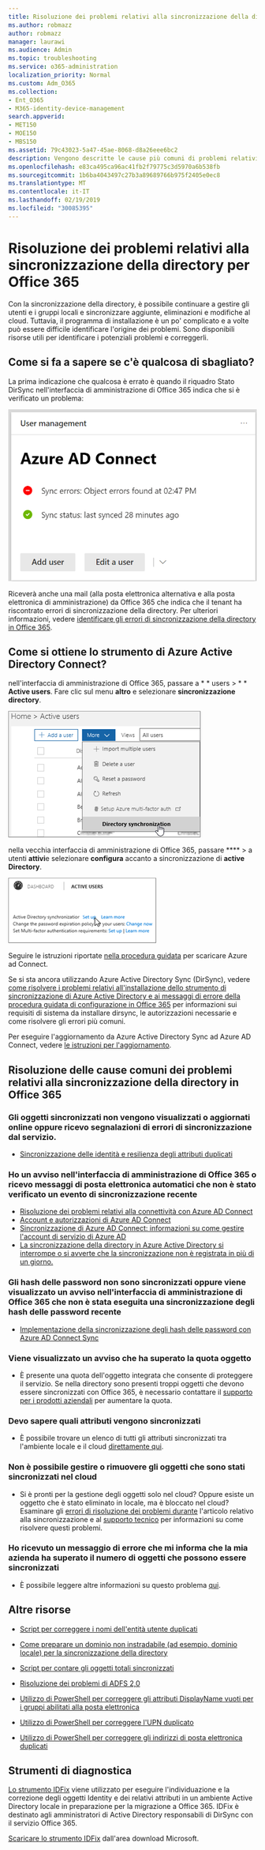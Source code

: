 ```yaml
---
title: Risoluzione dei problemi relativi alla sincronizzazione della directory per Office 365
ms.author: robmazz
author: robmazz
manager: laurawi
ms.audience: Admin
ms.topic: troubleshooting
ms.service: o365-administration
localization_priority: Normal
ms.custom: Adm_O365
ms.collection:
- Ent_O365
- M365-identity-device-management
search.appverid:
- MET150
- MOE150
- MBS150
ms.assetid: 79c43023-5a47-45ae-8068-d8a26eee6bc2
description: Vengono descritte le cause più comuni di problemi relativi alla sincronizzazione della directory in Office 365 e vengono forniti alcuni metodi per risolvere il problema e risolverli.
ms.openlocfilehash: e83ca495ca96ac41fb2f79775c3d5970a6b538fb
ms.sourcegitcommit: 1b6ba4043497c27b3a89689766b975f2405e0ec8
ms.translationtype: MT
ms.contentlocale: it-IT
ms.lasthandoff: 02/19/2019
ms.locfileid: "30085395"
---
```

# <a name="fixing-problems-with-directory-synchronization-for-office-365"></a>Risoluzione dei problemi relativi alla sincronizzazione della directory per Office 365

Con la sincronizzazione della directory, è possibile continuare a gestire gli utenti e i gruppi locali e sincronizzare aggiunte, eliminazioni e modifiche al cloud. Tuttavia, il programma di installazione è un po' complicato e a volte può essere difficile identificare l'origine dei problemi. Sono disponibili risorse utili per identificare i potenziali problemi e correggerli.
  
## <a name="how-do-i-know-if-something-is-wrong"></a>Come si fa a sapere se c'è qualcosa di sbagliato?

La prima indicazione che qualcosa è errato è quando il riquadro Stato DirSync nell'interfaccia di amministrazione di Office 365 indica che si è verificato un problema:
  
![Riquadro di stato DirSync nell'anteprima dell'interfaccia di amministrazione](media/060006e9-de61-49d5-8979-e77cda198e71.png)
  
Riceverà anche una mail (alla posta elettronica alternativa e alla posta elettronica di amministrazione) da Office 365 che indica che il tenant ha riscontrato errori di sincronizzazione della directory. Per ulteriori informazioni, vedere [identificare gli errori di sincronizzazione della directory in Office 365](identify-directory-synchronization-errors.md).
  
## <a name="how-do-i-get-azure-active-directory-connect-tool"></a>Come si ottiene lo strumento di Azure Active Directory Connect?

nell'interfaccia di amministrazione di Office 365, passare a * * users \> * * **Active users**. Fare clic sul menu **altro** e selezionare **sincronizzazione directory**. 
  
![Nel menu altro, scegliere sincronizzazione directory](media/dc6669e5-c01b-471e-9cdf-04f5d44e1c4b.png)
  
nella vecchia interfaccia di amministrazione di Office 365, passare **** \> a utenti **attivi**e selezionare **configura** accanto a sincronizzazione di **active Directory**. 
  
![Scegliere Configura accanto a sincronizzazione di Active Directory](media/bd95492b-d65e-4072-a6ee-e562f5f566c3.png)
  
Seguire le istruzioni riportate [nella procedura guidata](set-up-directory-synchronization.md) per scaricare Azure ad Connect. 
  
Se si sta ancora utilizzando Azure Active Directory Sync (DirSync), vedere [come risolvere i problemi relativi all'installazione dello strumento di sincronizzazione di Azure Active Directory e ai messaggi di errore della procedura guidata di configurazione in Office 365](https://go.microsoft.com/fwlink/p/?LinkId=396717) per informazioni sui requisiti di sistema da installare dirsync, le autorizzazioni necessarie e come risolvere gli errori più comuni. 
  
Per eseguire l'aggiornamento da Azure Active Directory Sync ad Azure AD Connect, vedere [le istruzioni per l'aggiornamento](https://go.microsoft.com/fwlink/p/?LinkId=733240).
  
## <a name="resolving-common-causes-of-problems-with-directory-synchronization-in-office-365"></a>Risoluzione delle cause comuni dei problemi relativi alla sincronizzazione della directory in Office 365

### <a name="synchronized-objects-arent-appearing-or-updating-online-or-im-getting-synchronization-error-reports-from-the-service"></a>**Gli oggetti sincronizzati non vengono visualizzati o aggiornati online oppure ricevo segnalazioni di errori di sincronizzazione dal servizio.**

- [Sincronizzazione delle identità e resilienza degli attributi duplicati](https://docs.microsoft.com/azure/active-directory/hybrid/how-to-connect-syncservice-duplicate-attribute-resiliency)

### <a name="i-have-an-alert-in-the-office-365-admin-center-or-am-receiving-automated-emails-that-there-hasnt-been-a-recent-synchronization-event"></a>**Ho un avviso nell'interfaccia di amministrazione di Office 365 o ricevo messaggi di posta elettronica automatici che non è stato verificato un evento di sincronizzazione recente**
- [Risoluzione dei problemi relativi alla connettività con Azure AD Connect](https://docs.microsoft.com/azure/active-directory/hybrid/tshoot-connect-connectivity)
- [Account e autorizzazioni di Azure AD Connect](https://go.microsoft.com/fwlink/p/?LinkId=820598)
- [Sincronizzazione di Azure AD Connect: informazioni su come gestire l'account di servizio di Azure AD](https://docs.microsoft.com/azure/active-directory/hybrid/how-to-connect-azureadaccount)
- [La sincronizzazione della directory in Azure Active Directory si interrompe o si avverte che la sincronizzazione non è registrata in più di un giorno.](https://support.microsoft.com/help/2882421/directory-synchronization-to-azure-active-directory-stops-or-you-re-warned-that-sync-hasn-t-registered-in-more-than-a-day)

### <a name="password-hashes-arent-synchronizing-or-im-seeing-an-alert-in-the-office-365-admin-center-that-there-hasnt-been-a-recent-password-hash-synchronization"></a>**Gli hash delle password non sono sincronizzati oppure viene visualizzato un avviso nell'interfaccia di amministrazione di Office 365 che non è stata eseguita una sincronizzazione degli hash delle password recente**
- [Implementazione della sincronizzazione degli hash delle password con Azure AD Connect Sync](https://docs.microsoft.com/azure/active-directory/hybrid/how-to-connect-password-hash-synchronization)

### <a name="im-seeing-an-alert-that-object-quota-exceeded"></a>**Viene visualizzato un avviso che ha superato la quota oggetto**
- È presente una quota dell'oggetto integrata che consente di proteggere il servizio. Se nella directory sono presenti troppi oggetti che devono essere sincronizzati con Office 365, è necessario contattare il [supporto per i prodotti aziendali](https://support.office.com/article/32a17ca7-6fa0-4870-8a8d-e25ba4ccfd4b) per aumentare la quota.

### <a name="i-need-to-know-which-attributes-are-synchronized"></a>**Devo sapere quali attributi vengono sincronizzati**
- È possibile trovare un elenco di tutti gli attributi sincronizzati tra l'ambiente locale e il cloud [direttamente qui](https://go.microsoft.com/fwlink/p/?LinkId=396719).

### <a name="i-cant-manage-or-remove-objects-that-were-synchronized-to-the-cloud"></a>**Non è possibile gestire o rimuovere gli oggetti che sono stati sincronizzati nel cloud**
- Si è pronti per la gestione degli oggetti solo nel cloud? Oppure esiste un oggetto che è stato eliminato in locale, ma è bloccato nel cloud? Esaminare gli [errori di risoluzione dei problemi durante](https://go.microsoft.com/fwlink/p/?linkid=842044) l'articolo relativo alla sincronizzazione e al [supporto tecnico](https://go.microsoft.com/fwlink/p/?LinkId=396720) per informazioni su come risolvere questi problemi.

### <a name="i-got-an-error-message-that-my-company-has-exceeded-the-number-of-objects-that-can-be-synchronized"></a>**Ho ricevuto un messaggio di errore che mi informa che la mia azienda ha superato il numero di oggetti che possono essere sincronizzati**
- È possibile leggere altre informazioni su questo problema [qui](https://go.microsoft.com/fwlink/p/?LinkId=396721).
   
## <a name="other-resources"></a>Altre risorse

- [Script per correggere i nomi dell'entità utente duplicati](https://go.microsoft.com/fwlink/p/?LinkId=396725)
    
- [Come preparare un dominio non instradabile (ad esempio, dominio locale) per la sincronizzazione della directory](prepare-a-non-routable-domain-for-directory-synchronization.md)
    
- [Script per contare gli oggetti totali sincronizzati](https://go.microsoft.com/fwlink/p/?LinkId=396726)
    
- [Risoluzione dei problemi di ADFS 2,0](https://go.microsoft.com/fwlink/p/?LinkId=396727)
    
- [Utilizzo di PowerShell per correggere gli attributi DisplayName vuoti per i gruppi abilitati alla posta elettronica](https://go.microsoft.com/fwlink/p/?LinkId=396728)
    
- [Utilizzo di PowerShell per correggere l'UPN duplicato](https://go.microsoft.com/fwlink/p/?LinkId=396730)
    
- [Utilizzo di PowerShell per correggere gli indirizzi di posta elettronica duplicati](https://go.microsoft.com/fwlink/p/?LinkId=396731)
    
## <a name="diagnostic-tools"></a>Strumenti di diagnostica

[Lo strumento IDFix](prepare-directory-attributes-for-synch-with-idfix.md) viene utilizzato per eseguire l'individuazione e la correzione degli oggetti Identity e dei relativi attributi in un ambiente Active Directory locale in preparazione per la migrazione a Office 365. IDFix è destinato agli amministratori di Active Directory responsabili di DirSync con il servizio Office 365. 

[Scaricare lo strumento IDFix](https://go.microsoft.com/fwlink/p/?LinkId=396718) dall'area download Microsoft.